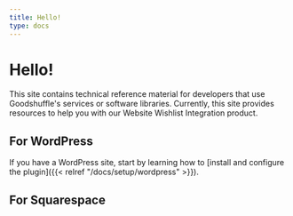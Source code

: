 ```yaml
---
title: Hello!
type: docs
---
```


# Hello!

This site contains technical reference material for developers that use Goodshuffle's services or software libraries. Currently, this site provides resources to help you with our Website Wishlist Integration product.

## For WordPress

If you have a WordPress site, start by learning how to [install and configure the plugin]({{< relref "/docs/setup/wordpress" >}}).

## For Squarespace
